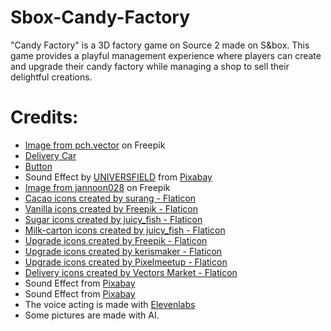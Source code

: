 # Sbox-Candy-Factory
"Candy Factory" is a 3D factory game on Source 2 made on S&box. This game provides a playful management experience where players can create and upgrade their candy factory while managing a shop to sell their delightful creations.


# Credits:
- [Image from pch.vector](https://fr.freepik.com/vecteurs-libre/icone-style-dessin-anime-3d-pile-argent-pieces-or-pieces-signe-dollar-liasse-argent-illustration-vectorielle-plate-monnaie-richesse-investissement-succes-epargne-economie-concept-profit_29119378.htm#query=money&position=2&from_view=search&track=sph&uuid=f907e7ab-6333-4de5-a0a0-a7cf0f8fe7b9) on Freepik
- [Delivery Car](https://sketchfab.com/3d-models/delivery-truck-1d53f7fa474849db812102dfa5d070d0)
- [Button](https://pixabay.com/sound-effects/button-124476/)
- Sound Effect by [UNIVERSFIELD](https://pixabay.com/users/universfield-28281460/?utm_source=link-attribution&utm_medium=referral&utm_campaign=music&utm_content=124476) from [Pixabay](https://pixabay.com/sound-effects//?utm_source=link-attribution&utm_medium=referral&utm_campaign=music&utm_content=124476)
- [Image from jannoon028](https://fr.freepik.com/photos-gratuite/cent-dollars-billets-fond-blanc_1012620.htm#query=billets%20dollars&position=25&from_view=keyword&track=ais&uuid=151c4aa3-801c-4ab6-8539-9b48a7506713) on Freepik
- [Cacao icons created by surang - Flaticon](https://www.flaticon.com/free-icons/cacao)
- [Vanilla icons created by Freepik - Flaticon](https://www.flaticon.com/free-icons/vanilla)
- [Sugar icons created by juicy_fish - Flaticon](https://www.flaticon.com/free-icons/sugar)
- [Milk-carton icons created by juicy_fish - Flaticon](https://www.flaticon.com/free-icons/milk-carton)
- [Upgrade icons created by Freepik - Flaticon](https://www.flaticon.com/free-icons/upgrade)
- [Upgrade icons created by kerismaker - Flaticon](https://www.flaticon.com/free-icons/upgrade)
- [Upgrade icons created by Pixelmeetup - Flaticon](https://www.flaticon.com/free-icons/upgrade)
- [Delivery icons created by Vectors Market - Flaticon](https://www.flaticon.com/free-icons/delivery)
- Sound Effect from [Pixabay](https://pixabay.com/?utm_source=link-attribution&utm_medium=referral&utm_campaign=music&utm_content=87313)
- Sound Effect from [Pixabay](https://pixabay.com/?utm_source=link-attribution&utm_medium=referral&utm_campaign=music&utm_content=6188)
- The voice acting is made with [Elevenlabs](https://elevenlabs.io/)
- Some pictures are made with AI.

